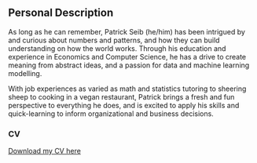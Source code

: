 ## Personal Description

As long as he can remember, Patrick Seib (he/him) has been intrigued by and curious about numbers and patterns, and how they can build understanding on how the world works. Through his education and experience in Economics and Computer Science, he has a drive to create meaning from abstract ideas, and a passion for data and machine learning modelling. 

With job experiences as varied as math and statistics tutoring to sheering sheep to cooking in a vegan restaurant, Patrick brings a fresh and fun perspective to everything he does, and is excited to apply his skills and quick-learning to inform organizational and business decisions.


### CV

[Download my CV here](<src="pdf/CV.pdf?raw=true"/>)
